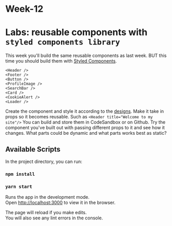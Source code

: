 # Week-12

# Labs: reusable components with `styled components library`
This week you'll build the same reusable components as last week. BUT this time you should build them with [Styled Components](https://styled-components.com/docs/basics). 

```
<Header />
<Footer />
<Button />
<ProfileImage />
<SearchBar />
<Card />
<CookieAlert />
<Loader />
```

Create the component and style it according to the [designs](https://www.figma.com/file/TvzlqGmdny9sJEBz82MwX9/Components-Design-Layouts---Technigo?node-id=0%3A1). Make it take in props so it becomes reusable. Such as `<Header title="Welcome to my site"/>` You can build and store them in CodeSandbox or on Github. Try the component you've built out with passing different props to it and see how it changes. What parts could be dynamic and what parts works best as static?

## Available Scripts

In the project directory, you can run:
### `npm install`
### `yarn start`

Runs the app in the development mode.\
Open [http://localhost:3000](http://localhost:3000) to view it in the browser.

The page will reload if you make edits.\
You will also see any lint errors in the console.

